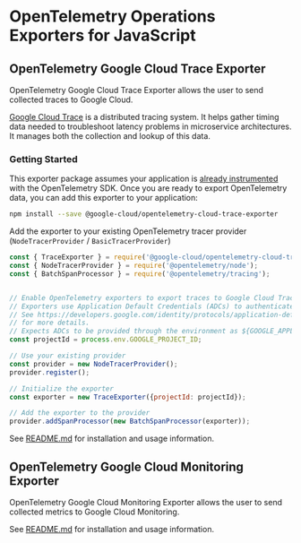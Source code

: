 # OpenTelemetry Operations Exporters for JavaScript

## OpenTelemetry Google Cloud Trace Exporter

OpenTelemetry Google Cloud Trace Exporter allows the user to send collected traces to Google Cloud.

[Google Cloud Trace](https://cloud.google.com/trace) is a distributed tracing system. It helps gather timing data needed to troubleshoot latency problems in microservice architectures. It manages both the collection and lookup of this data.

### Getting Started

This exporter package assumes your application is [already instrumented](https://github.com/open-telemetry/opentelemetry-js/blob/master/getting-started/README.md) with the OpenTelemetry SDK. Once you are ready to export OpenTelemetry data, you can add this exporter to your application:

```sh
npm install --save @google-cloud/opentelemetry-cloud-trace-exporter
```


Add the exporter to your existing OpenTelemetry tracer provider (`NodeTracerProvider` / `BasicTracerProvider`)

```js
const { TraceExporter } = require('@google-cloud/opentelemetry-cloud-trace-exporter');
const { NodeTracerProvider } = require('@opentelemetry/node');
const { BatchSpanProcessor } = require('@opentelemetry/tracing');


// Enable OpenTelemetry exporters to export traces to Google Cloud Trace.
// Exporters use Application Default Credentials (ADCs) to authenticate.
// See https://developers.google.com/identity/protocols/application-default-credentials
// for more details.
// Expects ADCs to be provided through the environment as ${GOOGLE_APPLICATION_CREDENTIALS}
const projectId = process.env.GOOGLE_PROJECT_ID;

// Use your existing provider
const provider = new NodeTracerProvider();
provider.register();

// Initialize the exporter
const exporter = new TraceExporter({projectId: projectId});

// Add the exporter to the provider
provider.addSpanProcessor(new BatchSpanProcessor(exporter));
```
See [README.md](https://github.com/GoogleCloudPlatform/opentelemetry-operations-js/blob/master/packages/opentelemetry-cloud-trace-exporter/README.md) for installation and usage information.

## OpenTelemetry Google Cloud Monitoring Exporter

OpenTelemetry Google Cloud Monitoring Exporter allows the user to send collected metrics to Google Cloud Monitoring.

See [README.md](https://github.com/GoogleCloudPlatform/opentelemetry-operations-js/blob/master/packages/opentelemetry-cloud-monitoring-exporter/README.md) for installation and usage information.
